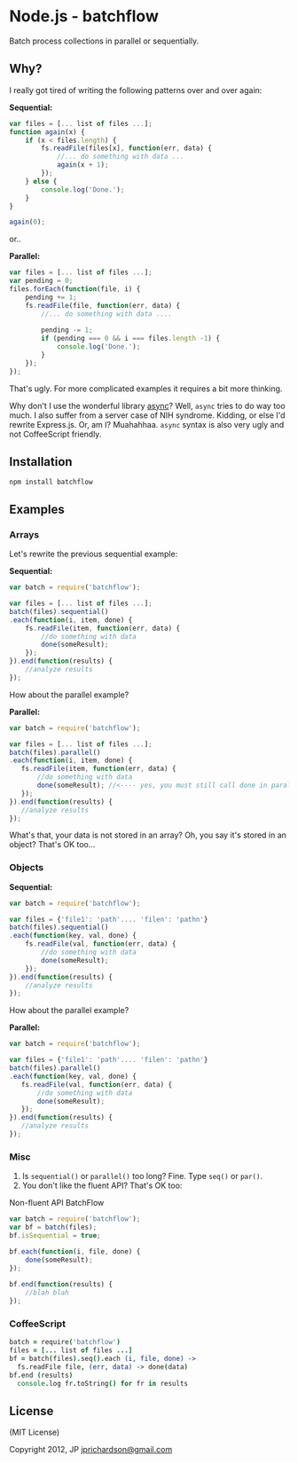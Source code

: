 Node.js - batchflow
===================

Batch process collections in parallel or sequentially.


Why?
----

I really got tired of writing the following patterns over and over again:

**Sequential:**
```javascript
var files = [... list of files ...];
function again(x) {
	if (x < files.length) {
		fs.readFile(files[x], function(err, data) {
			//... do something with data ...
			again(x + 1);
		});
	} else {
		console.log('Done.');
	}
}

again(0);
```

or..

**Parallel:**
```javascript
var files = [... list of files ...];
var pending = 0;
files.forEach(function(file, i) {
	pending += 1;
	fs.readFile(file, function(err, data) {
		//... do something with data ....
		
		pending -= 1;
		if (pending === 0 && i === files.length -1) {
			console.log('Done.');
		}
	});
});
```

That's ugly. For more complicated examples it requires a bit more thinking.

Why don't I use the wonderful library [async][1]? Well, `async` tries to do way too much. I also suffer from a server case of NIH syndrome. Kidding, or else I'd rewrite Express.js. Or, am I? Muahahhaa. `async` syntax is also very ugly and not CoffeeScript friendly.




Installation
------------

    npm install batchflow



Examples
--------

### Arrays

Let's rewrite the previous sequential example:

**Sequential:**
```javascript
var batch = require('batchflow');

var files = [... list of files ...];
batch(files).sequential()
.each(function(i, item, done) {
	fs.readFile(item, function(err, data) {
		//do something with data
		done(someResult);
	});
}).end(function(results) {
	//analyze results
});
```

How about the parallel example?

**Parallel:**
 ```javascript
var batch = require('batchflow');

var files = [... list of files ...];
batch(files).parallel()
.each(function(i, item, done) {
	fs.readFile(item, function(err, data) {
		//do something with data
		done(someResult); //<---- yes, you must still call done in parallel, this way we can know when to trigger `end()`.
	});
}).end(function(results) {
	//analyze results
});
```

What's that, your data is not stored in an array? Oh, you say it's stored in an object? That's OK too...

### Objects

**Sequential:**
```javascript
var batch = require('batchflow');

var files = {'file1': 'path'.... 'filen': 'pathn'}
batch(files).sequential()
.each(function(key, val, done) {
	fs.readFile(val, function(err, data) {
		//do something with data
		done(someResult);
	});
}).end(function(results) {
	//analyze results
});
```

How about the parallel example?

**Parallel:**
 ```javascript
var batch = require('batchflow');

var files = {'file1': 'path'.... 'filen': 'pathn'}
batch(files).parallel()
.each(function(key, val, done) {
	fs.readFile(val, function(err, data) {
		//do something with data
		done(someResult);
	});
}).end(function(results) {
	//analyze results
});
```

### Misc

1. Is `sequential()` or `parallel()` too long? Fine. Type `seq()` or `par()`.
2. You don't like the fluent API? That's OK too:

Non-fluent API BatchFlow

```javascript
var batch = require('batchflow');
var bf = batch(files);
bf.isSequential = true;

bf.each(function(i, file, done) {
	done(someResult);
});
 
bf.end(function(results) {
	//blah blah
});
```

### CoffeeScript

```coffee
batch = require('batchflow')
files = [... list of files ...]
bf = batch(files).seq().each (i, file, done) ->
  fs.readFile file, (err, data) -> done(data)
bf.end (results)
  console.log fr.toString() for fr in results
```



License
-------

(MIT License)

Copyright 2012, JP  <jprichardson@gmail.com>



[1]: https://github.com/caolan/async/
